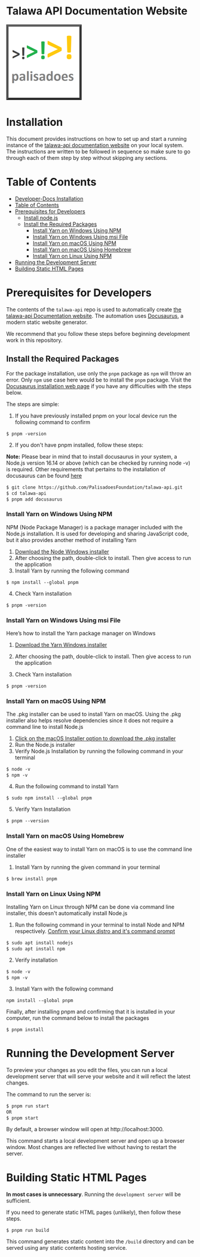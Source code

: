 # Talawa API Documentation Website

[![N|Solid](static/img/markdown/misc/logo.png)](https://github.com/PalisadoesFoundation/talawa-api)

# Installation

This document provides instructions on how to set up and start a running instance of the [talawa-api documentation website](https://docs-api.talawa.io/) on your local system. The instructions are written to be followed in sequence so make sure to go through each of them step by step without skipping any sections.

# Table of Contents

<!-- /TOC -->

- [Developer-Docs Installation](#talawa-api-installation)
- [Table of Contents](#table-of-contents)
- [Prerequisites for Developers](#prerequisites-for-developers)
  - [Install node.js](#install-nodejs)
  - [Install the Required Packages](#install-the-required-packages)
    - [Install Yarn on Windows Using NPM](#install-pnpm-on-windows-using-npm)
    - [Install Yarn on Windows Using msi File](#install-pnpm-on-windows-using-msi-file)
    - [Install Yarn on macOS Using NPM](#install-pnpm-on-macos-using-npm)
    - [Install Yarn on macOS Using Homebrew](#install-pnpm-on-macos-using-homebrew)
    - [Install Yarn on Linux Using NPM](#install-pnpm-on-linux-using-npm)
- [Running the Development Server](#running-the-development-server)
- [Building Static HTML Pages](#building-static-html-pages)

# Prerequisites for Developers

The contents of the `talawa-api` repo is used to automatically create [the talawa-api Documentation website](https://docs-api.talawa.io/). The automation uses [Docusaurus](https://docusaurus.io/docs/), a modern static website generator.

We recommend that you follow these steps before beginning development work in this repository.

## Install the Required Packages

For the package installation, use only the `pnpm` package as `npm` will throw an error. Only `npm` use case here would be to install the `pnpm` package. Visit the [Docusaurus installation web page](https://docusaurus.io/docs/installation) if you have any difficulties with the steps below.

The steps are simple:

1. If you have previously installed pnpm on your local device run the following command to confirm

```terminal
$ pnpm -version
```

2. If you don't have pnpm installed, follow these steps:

**Note:** Please bear in mind that to install docusaurus in your system, a Node.js version 16.14 or above (which can be checked by running node -v) is required. Other requirements that pertains to the installation of docusaurus can be found [here](https://docusaurus.io/docs/installation)

```console
$ git clone https://github.com/PalisadoesFoundation/talawa-api.git
$ cd talawa-api
$ pnpm add docusaurus
```

### Install Yarn on Windows Using NPM

NPM (Node Package Manager) is a package manager included with the Node.js installation. It is used for developing and sharing JavaScript code, but it also provides another method of installing Yarn

1. [Download the Node Windows installer](https://nodejs.org/en/download/)
1. After choosing the path, double-click to install. Then give access to run the application
1. Install Yarn by running the following command

```terminal
$ npm install --global pnpm
```

4. Check Yarn installation

```terminal
$ pnpm -version
```

### Install Yarn on Windows Using msi File

Here’s how to install the Yarn package manager on Windows

1. [Download the Yarn Windows installer](https://classic.pnpmpkg.com/en/docs/install#windows-stable)
1. After choosing the path, double-click to install. Then give access to run the application

1. Check Yarn installation

```terminal
$ pnpm -version
```

### Install Yarn on macOS Using NPM

The .pkg installer can be used to install Yarn on macOS. Using the .pkg installer also helps resolve dependencies since it does not require a command line to install Node.js

1. [Click on the macOS Installer option to download the .pkg installer](https://nodejs.org/en/download/)
2. Run the Node.js installer
3. Verify Node.js Installation by running the following command in your terminal

```terminal
$ node -v
$ npm -v
```

4. Run the following command to install Yarn

```terminal
$ sudo npm install --global pnpm
```

5. Verify Yarn Installation

```terminal
$ pnpm --version
```

### Install Yarn on macOS Using Homebrew

One of the easiest way to install Yarn on macOS is to use the command line installer

1. Install Yarn by running the given command in your terminal

```terminal
$ brew install pnpm
```

### Install Yarn on Linux Using NPM

Installing Yarn on Linux through NPM can be done via command line installer, this doesn't automatically install Node.js

1. Run the following command in your terminal to install Node and NPM respectively. [Confirm your Linux distro and it's command prompt](https://classic.pnpmpkg.com/lang/en/docs/install/#debian-stable)

```terminal
$ sudo apt install nodejs
$ sudo apt install npm
```

2. Verify installation

```terminal
$ node -v
$ npm -v
```

3. Install Yarn with the following command

```terminal
npm install --global pnpm
```

Finally, after installing pnpm and confirming that it is installed in your computer, run the command below to install the packages

```terminal
$ pnpm install
```

# Running the Development Server

To preview your changes as you edit the files, you can run a local development server that will serve your website and it will reflect the latest changes.

The command to run the server is:

```console
$ pnpm run start
OR
$ pnpm start
```

By default, a browser window will open at http://localhost:3000.

This command starts a local development server and open up a browser window. Most changes are reflected live without having to restart the server.

# Building Static HTML Pages

**In most cases is unnecessary**. Running the `development server` will be sufficient.

If you need to generate static HTML pages (unlikely), then follow these steps.

```console
$ pnpm run build
```

This command generates static content into the `/build` directory and can be served using any static contents hosting service.
